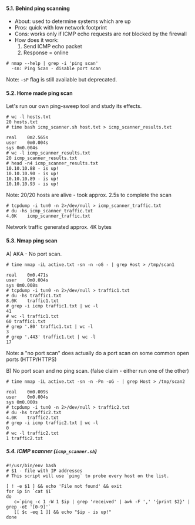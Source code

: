 #### 5.1. Behind ping scanning
- About: used to determine systems which are up
- Pros: quick with low network footprint
- Cons: works only if ICMP echo requests are *not* blocked by the firewall
- How does it work:
  1. Send ICMP echo packet
  2. Response = online

```
# nmap --help | grep -i 'ping scan'
  -sn: Ping Scan - disable port scan
```
Note: `-sP` flag is still available but deprecated.


#### 5.2. Home made ping scan

Let's run our own ping-sweep tool and study its effects.
```
# wc -l hosts.txt
20 hosts.txt
# time bash icmp_scanner.sh host.txt > icmp_scanner_results.txt

real	0m2.565s
user	0m0.004s
sys	0m0.004s
# wc -l icmp_scanner_results.txt
20 icmp_scanner_results.txt
# head -n4 icmp_scanner_results.txt
10.10.10.88 - is up!
10.10.10.90 - is up!
10.10.10.89 - is up!
10.10.10.93 - is up!
```
Note: 20/20 hosts are alive - took approx. 2.5s to complete the scan
```
# tcpdump -i tun0 -n 2>/dev/null > icmp_scanner_traffic.txt
# du -hs icmp_scanner_traffic.txt
4.0K	icmp_scanner_traffic.txt
```
Network traffic generated approx. 4K bytes


#### 5.3. Nmap ping scan

A) AKA - No port scan.
```
# time nmap -iL active.txt -sn -n -oG - | grep Host > /tmp/scan1

real	0m0.471s
user	0m0.004s
sys	0m0.008s
# tcpdump -i tun0 -n 2>/dev/null > traffic1.txt
# du -hs traffic1.txt
8.0K	traffic1.txt
# grep -i icmp traffic1.txt | wc -l
41
# wc -l traffic1.txt
60 traffic1.txt
# grep '.80' traffic1.txt | wc -l
3
# grep '.443' traffic1.txt | wc -l
17
```
Note: a "no port scan" does actually do a port scan on some common open ports (HTTP/HTTPS)

B) No port scan and no ping scan. (false claim - either run one of the other)
```
# time nmap -iL active.txt -sn -n -Pn -oG - | grep Host > /tmp/scan2

real	0m0.009s
user	0m0.004s
sys	0m0.000s
# tcpdump -i tun0 -n 2>/dev/null > traffic2.txt
# du -hs traffic2.txt
4.0K	traffic2.txt
# grep -i icmp traffic2.txt | wc -l
0
# wc -l traffic2.txt
1 traffic2.txt
```

##### 5.4. ICMP scanner (`icmp_scanner.sh`)
```
#!/usr/bin/env bash
# $1 - file with IP addresses
# This script will use `ping` to probe every host on the list.

[ ! -e $1 ] && echo 'File not found' && exit
for ip in `cat $1`
do
   c=`ping -c 1 -W 1 $ip | grep 'received' | awk -F ',' '{print $2}' | grep -oE '[0-9]'`
   [[ $c -eq 1 ]] && echo "$ip - is up!"
done
``` 
